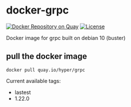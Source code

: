 # docker-grpc

[![Docker Repository on Quay](https://quay.io/repository/hyper/grpc/status "Docker Repository on Quay")](https://quay.io/repository/hyper/grpc)
[![License](https://img.shields.io/github/license/hyperjiang/docker-grpc.svg)](https://github.com/hyperjiang/docker-grpc)

Docker image for grpc built on debian 10 (buster)

## pull the docker image

```
docker pull quay.io/hyper/grpc
```

Current available tags:

- lastest
- 1.22.0
